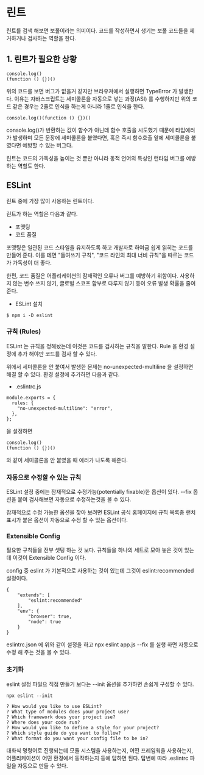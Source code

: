 # 린트

린트를 검색 해보면 보풀이라는 의미이다.
코드를 작성하면서 생기는 보풀 코드들을 제거하거나 검사하는 역할을 한다.

## 1. 린트가 필요한 상황

```
console.log()
(function () {})()
```

위의 코드를 보면 버그가 없을거 같지만 브라우져에서 실행하면 TypeError 가 발생한다.
이유는 자바스크립트는 세미콜론을 자동으로 넣는 과정(ASI) 를 수행하지만
위의 코드 같은 경우는 2줄로 인식을 하는게 아니라 1줄로 인식을 한다.

```
console.log()(function () {})()
```

console.log()가 반환하는 값이 함수가 아닌데 함수 호출을 시도했기 때문에 타입에러가 발생하며 모든 문장에 세미콜론을 붙였다면, 혹은 즉시 함수호출 앞에 세미콜론을 붙였다면 예방할 수 있는 버그다.

린트는 코드의 가독성을 높이는 것 뿐만 아니라 동적 언어의 특성인 런타임 버그를 예방하는 역할도 한다.

## ESLint

린트 중에 가장 많이 사용하는 린트이다.

린트가 하는 역할은 다음과 같다.

- 포맷팅
- 코드 품질

포맷팅은 일관된 코드 스타일을 유지하도록 하고 개발자로 하여금 쉽게 읽히는 코드를 만들어 준다. 이를 테면 "들여쓰기 규칙", "코드 라인의 최대 너비 규칙"을 따르는 코드가 가독성이 더 좋다.

한편, 코드 품질은 어플리케이션의 잠재적인 오류나 버그를 예방하기 위함이다. 사용하지 않는 변수 쓰지 않기, 글로벌 스코프 함부로 다루지 않기 등이 오류 발생 확률을 줄여 준다.

- ESLint 설치

```
$ npm i -D eslint
```

### 규칙 (Rules)

ESLint 는 규칙을 정해놨는데 이것은 코드를 검사하는 규칙을 말한다.
Rule 을 환경 설정에 추가 해야만 코드를 검사 할 수 있다.

위에서 세미콜론을 안 붙여서 발생한 문제는 no-unexpected-multiline 을 설정하면 해결 할 수 있다.
환경 설정에 추가하면 다음과 같다.

- .eslintrc.js

```
module.exports = {
  rules: {
    "no-unexpected-multiline": "error",
  },
};

```
을 설정하면 

```
console.log()
(function () {})()
```
와 같이 세미콜론을 안 붙였을 때 에러가 나도록 해준다.

### 자동으로 수정할 수 있는 규칙

ESLint 설정 중에는 잠재적으로 수정가능(potentially fixable)한 옵션이 있다.
--fix 옵션을 붙여 검사해보면 자동으로 수정하는것을 볼 수 있다.

잠재적으로 수정 가능한 옵션을 찾아 보려면 ESLint 공식 홈페이지에 규칙 목록중 
랜치 표시가 붙은 옵션이 자동으로 수정 할 수 있는 옵션이다.

### Extensible Config

필요한 규칙들을 전부 셋팅 하는 것 보다. 규칙들을 하나의 세트로 모아 놓은 것이 있는데 이것이 Extensible Config 이다.

config 중 eslint 가 기본적으로 사용하는 것이 있는데 그것이 eslint:recommended 설정이다.

```
{
    "extends": [
        "eslint:recommended"
    ],
    "env": {
        "browser": true,
        "node": true
    }
}
```
eslintrc.json 에 위와 같이 설정을 하고 
npx eslint app.js --fix 를 실행 하면 자동으로 수정 해 주는 것을 볼 수 있다.

### 초기화 

eslint 설정 파일으 직접 만들기 보다는 --init 옵션을 추가하면 손쉽게 구성할 수 있다.

```
npx eslint --init

? How would you like to use ESLint?
? What type of modules does your project use?
? Which framework does your project use?
? Where does your code run?
? How would you like to define a style for your project?
? Which style guide do you want to follow?
? What format do you want your config file to be in?
```

대화식 명령어로 진행되는데 모듈 시스템을 사용하는지, 어떤 프레임웍을 사용하는지, 어플리케이션이 어떤 환경에서 동작하는지 등에 답하면 된다. 답변에 따라 .eslintrc 파일을 자동으로 만들 수 있다.